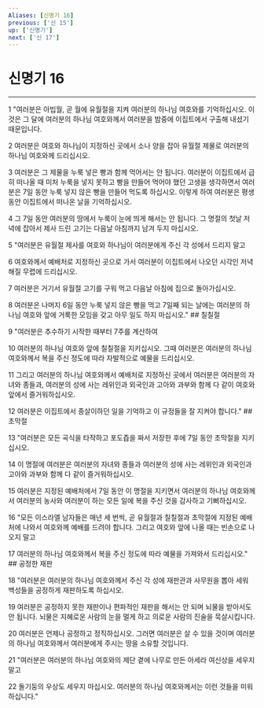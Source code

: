 ```yaml
---
Aliases: [신명기 16]
previous: ['신 15']
up: ['신명기']
next: ['신 17']
---
```

# 신명기 16

***


1 "여러분은 아빕월, 곧 월에 유월절을 지켜 여러분의 하나님 여호와를 기억하십시오. 이것은 그 달에 여러분의 하나님 여호와께서 여러분을 밤중에 이집트에서 구출해 내셨기 때문입니다. 

2 여러분은 여호와 하나님이 지정하신 곳에서 소나 양을 잡아 유월절 제물로 여러분의 하나님 여호와께 드리십시오. 

3 여러분은 그 제물을 누룩 넣은 빵과 함께 먹어서는 안 됩니다. 여러분이 이집트에서 급히 떠나올 때 미처 누룩을 넣지 못하고 빵을 만들어 먹어야 했던 고생을 생각하면서 여러분은 7일 동안 누룩 넣지 않은 빵을 만들어 먹도록 하십시오. 이렇게 하여 여러분은 평생 동안 이집트에서 떠나온 날을 기억하십시오. 

4 그 7일 동안 여러분의 땅에서 누룩이 눈에 띄게 해서는 안 됩니다. 그 명절의 첫날 저녁에 잡아서 제사 드린 고기는 다음날 아침까지 남겨 두지 마십시오. 

5 "여러분은 유월절 제사를 여호와 하나님이 여러분에게 주신 각 성에서 드리지 말고 

6 여호와께서 예배처로 지정하신 곳으로 가서 여러분이 이집트에서 나오던 시각인 저녁 해질 무렵에 드리십시오. 

7 여러분은 거기서 유월절 고기를 구워 먹고 다음날 아침에 집으로 돌아가십시오. 

8 여러분은 나머지 6일 동안 누룩 넣지 않은 빵을 먹고 7일째 되는 날에는 여러분의 하나님 여호와 앞에 거룩한 모임을 갖고 아무 일도 하지 마십시오." ## 칠칠절 

9 "여러분은 추수하기 시작한 때부터 7주를 계산하여 

10 여러분의 하나님 여호와 앞에 칠칠절을 지키십시오. 그때 여러분은 여러분의 하나님 여호와께서 복을 주신 정도에 따라 자발적으로 예물을 드리십시오. 

11 그리고 여러분의 하나님 여호와께서 예배처로 지정하신 곳에서 여러분은 여러분의 자녀와 종들과, 여러분의 성에 사는 레위인과 외국인과 고아와 과부와 함께 다 같이 여호와 앞에서 즐거워하십시오. 

12 여러분은 이집트에서 종살이하던 일을 기억하고 이 규정들을 잘 지켜야 합니다." ## 초막절 

13 "여러분은 모든 곡식을 타작하고 포도즙을 짜서 저장한 후에 7일 동안 초막절을 지키십시오. 

14 이 명절에 여러분은 여러분의 자녀와 종들과 여러분의 성에 사는 레위인과 외국인과 고아와 과부와 함께 다 같이 즐거워하십시오. 

15 여러분은 지정된 예배처에서 7일 동안 이 명절을 지키면서 여러분의 하나님 여호와께서 여러분의 농사와 여러분이 하는 모든 일에 복을 주신 것을 감사하고 기뻐하십시오. 

16 "모든 이스라엘 남자들은 매년 세 번씩, 곧 유월절과 칠칠절과 초막절에 지정된 예배처에 나와서 여호와께 예배를 드려야 합니다. 그리고 여호와 앞에 나올 때는 빈손으로 나오지 말고 

17 여러분의 하나님 여호와께서 복을 주신 정도에 따라 예물을 가져와서 드리십시오." ## 공정한 재판 

18 "여러분은 여러분의 하나님 여호와께서 주신 각 성에 재판관과 사무원을 뽑아 세워 백성들을 공정하게 재판하도록 하십시오. 

19 여러분은 공정하지 못한 재판이나 편파적인 재판을 해서는 안 되며 뇌물을 받아서도 안 됩니다. 뇌물은 지혜로운 사람의 눈을 멀게 하고 의로운 사람의 진술을 묵살시킵니다. 

20 여러분은 언제나 공정하고 정직하십시오. 그러면 여러분은 살 수 있을 것이며 여러분의 하나님 여호와께서 여러분에게 주시는 땅을 소유할 것입니다. 

21 "여러분은 여러분의 하나님 여호와의 제단 곁에 나무로 만든 아세라 여신상을 세우지 말고 

22 돌기둥의 우상도 세우지 마십시오. 여러분의 하나님 여호와께서는 이런 것들을 미워하십니다."
